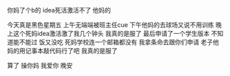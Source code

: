 你妈了个b的 idea死活激活不了 他妈的

今天真是黑色星期五 上午无端端被班主任cue 下午他妈的去球场又说不用训练 晚上这个死妈idea激活激了我几个钟头 我真的是服了 最后申请了一个学生版本 不知道能不能过 饭又没吃 死妈学校连一个邮箱都没有 我拿条命去跟你们申请 老子他妈的用记事本敲代码行了吧 我真的是服了

算了 操你妈 我爱你 晚安